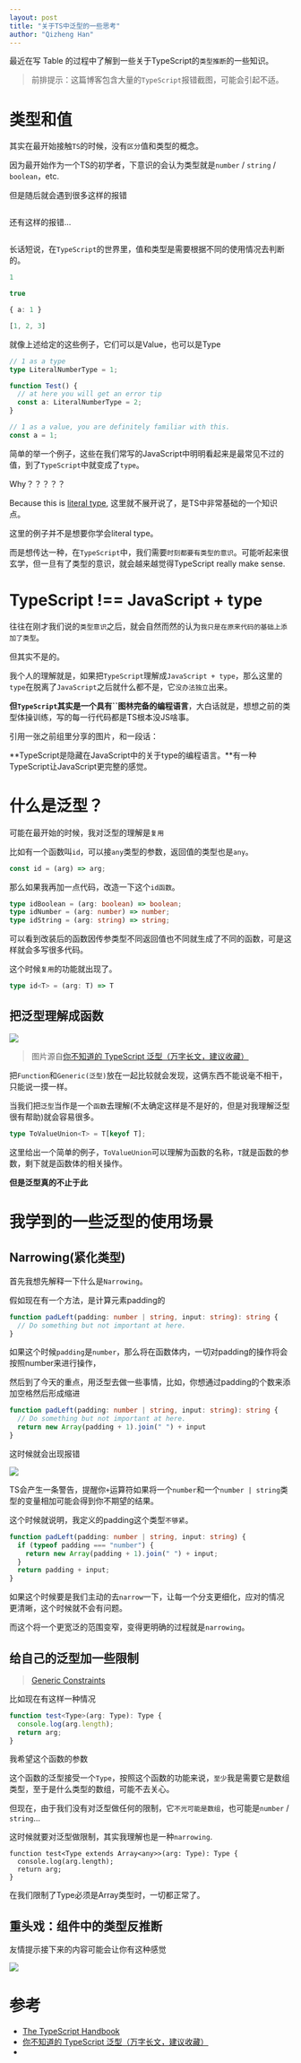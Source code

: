 ```yaml
---
layout: post
title: "关于TS中泛型的一些思考"
author: "Qizheng Han"
---
```


最近在写 Table 的过程中了解到一些关于TypeScript的`类型推断`的一些知识。 

> 前排提示：这篇博客包含大量的`TypeScript`报错截图，可能会引起不适。

# 类型和值

其实在最开始接触`TS`的时候，没有`区分`值和类型的概念。

因为最开始作为一个TS的初学者，下意识的会认为类型就是`number` / `string` / `boolean`，etc.

但是随后就会遇到很多这样的报错

![]()

还有这样的报错...

![]()

长话短说，在`TypeScript`的世界里，值和类型是需要根据不同的使用情况去判断的。

```typescript
1

true

{ a: 1 }

[1, 2, 3]
```

就像上述给定的这些例子，它们可以是Value，也可以是Type

```ts
// 1 as a type
type LiteralNumberType = 1;

function Test() {
  // at here you will get an error tip
  const a: LiteralNumberType = 2;
}

// 1 as a value, you are definitely familiar with this.
const a = 1;
```

简单的举一个例子，这些在我们常写的JavaScript中明明看起来是最常见不过的值，到了`TypeScript`中就变成了`type`。

Why？？？？？

Because this is [literal type](https://www.typescriptlang.org/docs/handbook/2/everyday-types.html#literal-types), 这里就不展开说了，是TS中非常基础的一个知识点。

这里的例子并不是想要你学会literal type。

而是想传达一种，在`TypeScript`中，我们需要`时刻都要有类型的意识`。可能听起来很玄学，但一旦有了类型的意识，就会越来越觉得TypeScript really make sense.

# TypeScript !== JavaScript + type

往往在刚才我们说的`类型意识`之后，就会自然而然的认为`我只是在原来代码的基础上添加了类型`。

但其实不是的。

我个人的理解就是，如果把`TypeScript`理解成`JavaScript + type`，那么这里的`type`在脱离了`JavaScript`之后就什么都不是，它`没办法独立`出来。

**但`TypeScript`其实是一个具有``图林完备的编程语言**，大白话就是，想想之前的类型体操训练，写的每一行代码都是TS根本没JS啥事。

引用一张之前组里分享的图片，和一段话：

**TypeScript是隐藏在JavaScript中的关于type的编程语言。**有一种TypeScript让JavaScript更完整的感觉。
# 什么是泛型？

可能在最开始的时候，我对泛型的理解是`复用`

比如有一个函数叫`id`，可以接`any`类型的参数，返回值的类型也是`any`。

```ts
const id = (arg) => arg;
```  

那么如果我再加一点代码，改造一下这个`id函数`。

```ts
type idBoolean = (arg: boolean) => boolean;
type idNumber = (arg: number) => number;
type idString = (arg: string) => string;
```
可以看到改装后的函数因传参类型不同返回值也不同就生成了不同的函数，可是这样就会多写很多代码。

这个时候`复用`的功能就出现了。

```ts
type id<T> = (arg: T) => T
```

## 把泛型理解成函数

![](/assets/img/2021-07-25/likeFunc.jpeg)

> 图片源自[你不知道的 TypeScript 泛型（万字长文，建议收藏）](https://segmentfault.com/a/1190000022993503)

把`Function`和`Generic(泛型)`放在一起比较就会发现，这俩东西不能说毫不相干，只能说一摸一样。

当我们把`泛型`当作是一个`函数`去理解(不太确定这样是不是好的，但是对我理解泛型很有帮助)就会容易很多。

```ts
type ToValueUnion<T> = T[keyof T];
```

这里给出一个简单的例子，`ToValueUnion`可以理解为函数的名称，`T`就是函数的参数，剩下就是函数体的相关操作。


**但是泛型真的不止于此**

# 我学到的一些泛型的使用场景

## Narrowing(紧化类型)

首先我想先解释一下什么是`Narrowing`。

假如现在有一个方法，是计算元素padding的

```ts
function padLeft(padding: number | string, input: string): string {
  // Do something but not important at here.
}
```

如果这个时候`padding`是`number`，那么将在函数体内，一切对padding的操作将会按照number来进行操作，

然后到了今天的重点，用泛型去做一些事情，比如，你想通过padding的个数来添加空格然后形成缩进

```ts
function padLeft(padding: number | string, input: string): string {
  // Do something but not important at here.
  return new Array(padding + 1).join(" ") + input
}
```
这时候就会出现报错

![](/assets/img/2021-07-25/narrowing1.png)

TS会产生一条警告，提醒你`+`运算符如果将一个`number`和一个`number | string`类型的变量相加可能会得到你不期望的结果。

这个时候就说明，我定义的padding这个类型`不够紧`。

```ts
function padLeft(padding: number | string, input: string) {
  if (typeof padding === "number") {
    return new Array(padding + 1).join(" ") + input;
  }
  return padding + input;
}
```

如果这个时候要是我们主动的去`narrow`一下，让每一个分支更细化，应对的情况更清晰，这个时候就不会有问题。

而这个将一个更宽泛的范围变窄，变得更明确的过程就是`narrowing`。

## 给自己的泛型加一些限制

> [Generic Constraints](https://www.typescriptlang.org/docs/handbook/2/generics.html#generic-constraints)

比如现在有这样一种情况

```ts
function test<Type>(arg: Type): Type {
  console.log(arg.length);
  return arg;
}
```
我希望这个函数的参数

这个函数的泛型接受一个`Type`，按照这个函数的功能来说，`至少`我是需要它是数组类型，至于是什么类型的数组，可能不去关心。

但现在，由于我们没有对泛型做任何的限制，它`不光可能是数组`，也可能是`number` / `string`...

这时候就要对泛型做限制，其实我理解也是一种`narrowing`.

```TS
function test<Type extends Array<any>>(arg: Type): Type {
  console.log(arg.length);
  return arg;
}
```

在我们限制了Type必须是Array类型时，一切都正常了。

## 重头戏：组件中的类型反推断

友情提示接下来的内容可能会让你有这种感觉

![](/assets/img/2021-07-25/difficult.png)




# 参考

- [The TypeScript Handbook](https://www.typescriptlang.org/docs/handbook/intro.html)
- [你不知道的 TypeScript 泛型（万字长文，建议收藏）](https://segmentfault.com/a/1190000022993503)
- 